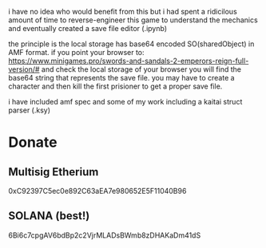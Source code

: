 i have no idea who would benefit from this but i had spent a ridicilous amount of time to reverse-engineer this game to understand the mechanics
and eventually created a save file editor (.ipynb) 

the principle is the local storage has base64 encoded SO(sharedObject) in AMF format. 
if you point your browser to: https://www.minigames.pro/swords-and-sandals-2-emperors-reign-full-version/#
and check the local storage of your browser you will find the base64 string that represents the save file. 
you may have to create a character and then kill the first prisioner to get a proper save file.

i have included amf spec and some of my work including a kaitai struct parser (.ksy)


Donate
======
## Multisig Etherium
0xC92397C5ec0e892C63aEA7e980652E5F11040B96
## SOLANA (best!)
6Bi6c7cpgAV6bdBp2c2VjrMLADsBWmb8zDHAKaDm41dS
